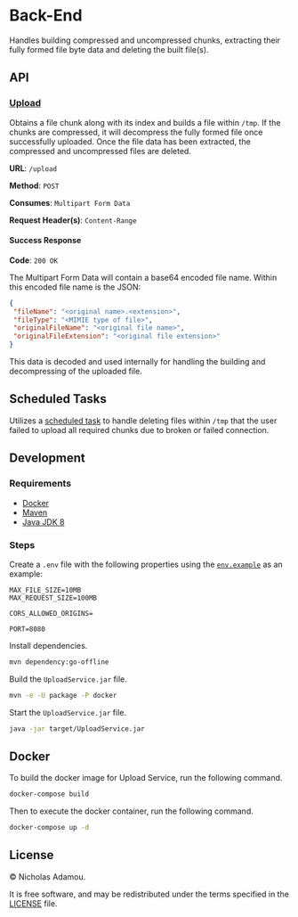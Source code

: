 # Back-End

Handles building compressed and uncompressed chunks, extracting their fully formed file byte data and deleting the built file(s).

## API

### [Upload](src/main/java/com/nicholasadamou/upload/service/services/UploadService.java)

Obtains a file chunk along with its index and builds a file within `/tmp`. If the chunks are compressed, it will decompress the fully formed file once successfully uploaded. Once the file data has been extracted, the compressed and uncompressed files are deleted.

**URL**: `/upload`

**Method**: `POST`

**Consumes**: `Multipart Form Data`

**Request Header(s)**: `Content-Range`

#### Success Response

**Code**: `200 OK`

The Multipart Form Data will contain a base64 encoded file name. Within this encoded file name is the JSON:

```json
{
 "fileName": "<original name>.<extension>",
 "fileType": "<MIMIE type of file>",
 "originalFileName": "<original file name>",
 "originalFileExtension": "<original file extension>"
}
```

This data is decoded and used internally for handling the building and decompressing of the uploaded file.

## Scheduled Tasks

Utilizes a [scheduled task](src/main/java/com/nicholasadamou/upload/service/job/Jobs.java) to handle deleting files within  `/tmp` that the user failed to upload all required chunks due to broken or failed connection.

## Development

### Requirements

- [Docker](http://docker.com/)
- [Maven](https://maven.apache.org/)
- [Java JDK 8](https://www.oracle.com/java/technologies/downloads/)

### Steps

Create a `.env` file with the following properties using the [`env.example`](env.example) as an example:

```
MAX_FILE_SIZE=10MB
MAX_REQUEST_SIZE=100MB

CORS_ALLOWED_ORIGINS=

PORT=8080
```

Install dependencies.

```bash
mvn dependency:go-offline
```

Build the `UploadService.jar` file.

```bash
mvn -e -U package -P docker 
```

Start the `UploadService.jar` file.

```bash
java -jar target/UploadService.jar
```

## Docker

To build the docker image for Upload Service, run the following command.

```bash
docker-compose build
```

Then to execute the docker container, run the following command.

```bash
docker-compose up -d
```

## License

© Nicholas Adamou.

It is free software, and may be redistributed under the terms specified in the [LICENSE] file.

[license]: LICENSE
